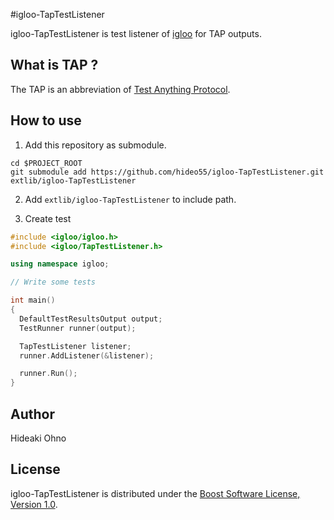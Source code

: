 #igloo-TapTestListener

igloo-TapTestListener is test listener of [igloo](http://igloo-testing.org/) for TAP outputs.

## What is TAP ?

The TAP is an abbreviation of [Test Anything Protocol](http://en.wikipedia.org/wiki/Test_Anything_Protocol).

## How to use

1. Add this repository as submodule.
  ```
  cd $PROJECT_ROOT
  git submodule add https://github.com/hideo55/igloo-TapTestListener.git extlib/igloo-TapTestListener
  ```

2. Add `extlib/igloo-TapTestListener` to include path.

3. Create test 

  ```c++
  #include <igloo/igloo.h>
  #include <igloo/TapTestListener.h>
  
  using namespace igloo;

  // Write some tests

  int main()
  {
    DefaultTestResultsOutput output;
    TestRunner runner(output);

    TapTestListener listener;
    runner.AddListener(&listener);

    runner.Run();
  }
  ```
  
## Author

Hideaki Ohno

## License

igloo-TapTestListener is distributed under the [Boost Software License, Version 1.0](http://www.boost.org/users/license.html).
